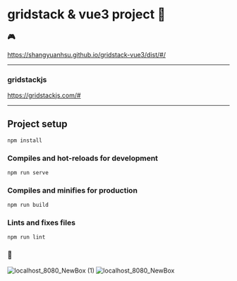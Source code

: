 # gridstack & vue3 project 🐅

### 🎮
https://shangyuanhsu.github.io/gridstack-vue3/dist/#/

-------------------------------------

### gridstackjs
https://gridstackjs.com/#

-------------------------------------

## Project setup
```
npm install
```

### Compiles and hot-reloads for development
```
npm run serve
```

### Compiles and minifies for production
```
npm run build
```

### Lints and fixes files
```
npm run lint
```

### 🤖
![localhost_8080_NewBox (1)](https://user-images.githubusercontent.com/58197444/150890884-847938f1-919e-4056-b468-cb5bb77a8f33.png)
![localhost_8080_NewBox](https://user-images.githubusercontent.com/58197444/150890874-45287fce-278d-47eb-8cdd-ae2a6d1577d5.png)



